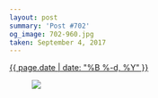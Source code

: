 ```yaml
---
layout: post
summary: 'Post #702'
og_image: 702-960.jpg
taken: September 4, 2017
---
```


<div class="post">
 <time>
  <a href="/702">
   {{ page.date | date: "%B %-d, %Y" }}
  </a>
 </time>
 <a href="/702">
  <figure data-taken="9/4/2017">
   <img sizes="(min-width: 700px) 50vw, calc(100vw - 2rem)" src="{{ site.assets_url }}/702-480.jpg" srcset="{{ site.assets_url }}/702-240.jpg 240w, {{ site.assets_url }}/702-480.jpg 480w, {{ site.assets_url }}/702-720.jpg 720w, {{ site.assets_url }}/702-960.jpg 960w"/>
  </figure>
 </a>
</div>
